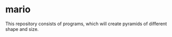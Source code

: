 # mario
This repository consists of programs, which will create pyramids of different shape and size.
